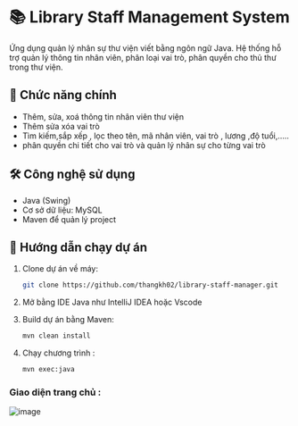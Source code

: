 # 📚 Library Staff Management System

Ứng dụng quản lý nhân sự thư viện viết bằng ngôn ngữ Java. Hệ thống hỗ trợ quản lý thông tin nhân viên, phân loại vai trò, phân quyền cho thủ thư trong thư viện.

## 🎯 Chức năng chính

- Thêm, sửa, xoá thông tin nhân viên thư viện
- Thêm sửa xóa vai trò 
- Tìm kiếm,sắp xếp , lọc theo tên, mã nhân viên, vai trò , lương ,độ tuổi,.....
- phân quyền chi tiết cho vai trò và quản lý nhân sự cho từng vai trò 

## 🛠️ Công nghệ sử dụng

- Java (Swing)
- Cơ sở dữ liệu: MySQL 
- Maven để quản lý project

## 🚀 Hướng dẫn chạy dự án

1. Clone dự án về máy:

   ```bash
   git clone https://github.com/thangkh02/library-staff-manager.git
2. Mở bằng IDE Java như IntelliJ IDEA hoặc Vscode
3. Build dự án bằng Maven:
   ```bash
   mvn clean install
5. Chạy chương trình :
   ```bash
   mvn exec:java

### Giao diện trang chủ : 
![image](https://github.com/user-attachments/assets/0a1573e7-fa9a-4feb-813e-aead1a267bc6)





